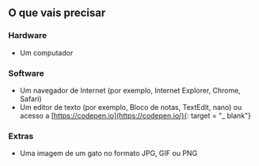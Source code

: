 ## O que vais precisar

### Hardware

- Um computador


### Software

- Um navegador de Internet (por exemplo, Internet Explorer, Chrome, Safari)
- Um editor de texto (por exemplo, Bloco de notas, TextEdit, nano) ou acesso a [https://codepen.io](https://codepen.io/){: target = "_ blank"}

### Extras

- Uma imagem de um gato no formato JPG, GIF ou PNG

